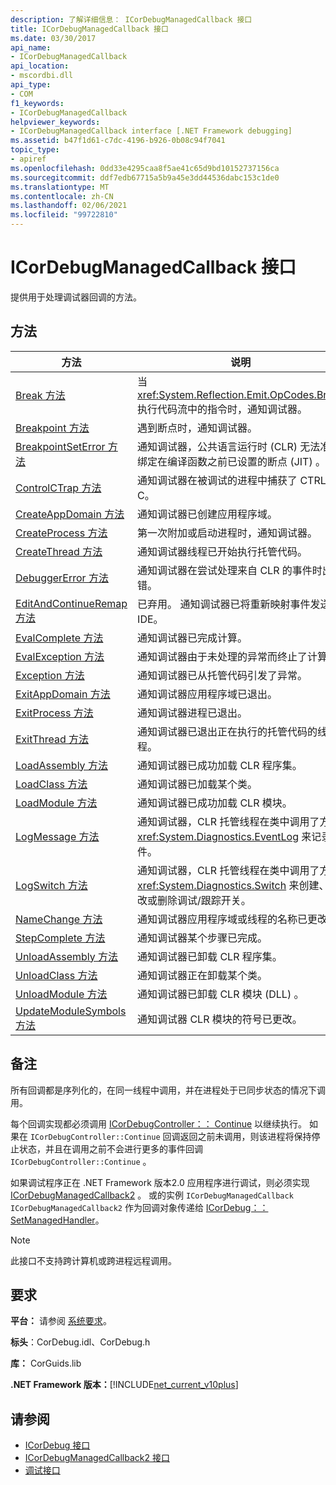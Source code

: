 ```yaml
---
description: 了解详细信息： ICorDebugManagedCallback 接口
title: ICorDebugManagedCallback 接口
ms.date: 03/30/2017
api_name:
- ICorDebugManagedCallback
api_location:
- mscordbi.dll
api_type:
- COM
f1_keywords:
- ICorDebugManagedCallback
helpviewer_keywords:
- ICorDebugManagedCallback interface [.NET Framework debugging]
ms.assetid: b47f1d61-c7dc-4196-b926-0b08c94f7041
topic_type:
- apiref
ms.openlocfilehash: 0dd33e4295caa8f5ae41c65d9bd10152737156ca
ms.sourcegitcommit: ddf7edb67715a5b9a45e3dd44536dabc153c1de0
ms.translationtype: MT
ms.contentlocale: zh-CN
ms.lasthandoff: 02/06/2021
ms.locfileid: "99722810"
---
```

# <a name="icordebugmanagedcallback-interface"></a>ICorDebugManagedCallback 接口

提供用于处理调试器回调的方法。  
  
## <a name="methods"></a>方法  
  
|方法|说明|  
|------------|-----------------|  
|[Break 方法](icordebugmanagedcallback-break-method.md)|当 <xref:System.Reflection.Emit.OpCodes.Break> 执行代码流中的指令时，通知调试器。|  
|[Breakpoint 方法](icordebugmanagedcallback-breakpoint-method.md)|遇到断点时，通知调试器。|  
|[BreakpointSetError 方法](icordebugmanagedcallback-breakpointseterror-method.md)|通知调试器，公共语言运行时 (CLR) 无法准确绑定在编译函数之前已设置的断点 (JIT) 。|  
|[ControlCTrap 方法](icordebugmanagedcallback-controlctrap-method.md)|通知调试器在被调试的进程中捕获了 CTRL + C。|  
|[CreateAppDomain 方法](icordebugmanagedcallback-createappdomain-method.md)|通知调试器已创建应用程序域。|  
|[CreateProcess 方法](icordebugmanagedcallback-createprocess-method.md)|第一次附加或启动进程时，通知调试器。|  
|[CreateThread 方法](icordebugmanagedcallback-createthread-method.md)|通知调试器线程已开始执行托管代码。|  
|[DebuggerError 方法](icordebugmanagedcallback-debuggererror-method.md)|通知调试器在尝试处理来自 CLR 的事件时出错。|  
|[EditAndContinueRemap 方法](icordebugmanagedcallback-editandcontinueremap-method.md)|已弃用。 通知调试器已将重新映射事件发送到 IDE。|  
|[EvalComplete 方法](icordebugmanagedcallback-evalcomplete-method.md)|通知调试器已完成计算。|  
|[EvalException 方法](icordebugmanagedcallback-evalexception-method.md)|通知调试器由于未处理的异常而终止了计算。|  
|[Exception 方法](icordebugmanagedcallback-exception-method.md)|通知调试器已从托管代码引发了异常。|  
|[ExitAppDomain 方法](icordebugmanagedcallback-exitappdomain-method.md)|通知调试器应用程序域已退出。|  
|[ExitProcess 方法](icordebugmanagedcallback-exitprocess-method.md)|通知调试器进程已退出。|  
|[ExitThread 方法](icordebugmanagedcallback-exitthread-method.md)|通知调试器已退出正在执行的托管代码的线程。|  
|[LoadAssembly 方法](icordebugmanagedcallback-loadassembly-method.md)|通知调试器已成功加载 CLR 程序集。|  
|[LoadClass 方法](icordebugmanagedcallback-loadclass-method.md)|通知调试器已加载某个类。|  
|[LoadModule 方法](icordebugmanagedcallback-loadmodule-method.md)|通知调试器已成功加载 CLR 模块。|  
|[LogMessage 方法](icordebugmanagedcallback-logmessage-method.md)|通知调试器，CLR 托管线程在类中调用了方法 <xref:System.Diagnostics.EventLog> 来记录事件。|  
|[LogSwitch 方法](icordebugmanagedcallback-logswitch-method.md)|通知调试器，CLR 托管线程在类中调用了方法 <xref:System.Diagnostics.Switch> 来创建、修改或删除调试/跟踪开关。|  
|[NameChange 方法](icordebugmanagedcallback-namechange-method.md)|通知调试器应用程序域或线程的名称已更改。|  
|[StepComplete 方法](icordebugmanagedcallback-stepcomplete-method.md)|通知调试器某个步骤已完成。|  
|[UnloadAssembly 方法](icordebugmanagedcallback-unloadassembly-method.md)|通知调试器已卸载 CLR 程序集。|  
|[UnloadClass 方法](icordebugmanagedcallback-unloadclass-method.md)|通知调试器正在卸载某个类。|  
|[UnloadModule 方法](icordebugmanagedcallback-unloadmodule-method.md)|通知调试器已卸载 CLR 模块 (DLL) 。|  
|[UpdateModuleSymbols 方法](icordebugmanagedcallback-updatemodulesymbols-method.md)|通知调试器 CLR 模块的符号已更改。|  
  
## <a name="remarks"></a>备注  

 所有回调都是序列化的，在同一线程中调用，并在进程处于已同步状态的情况下调用。  
  
 每个回调实现都必须调用 [ICorDebugController：： Continue](icordebugcontroller-continue-method.md) 以继续执行。 如果在 `ICorDebugController::Continue` 回调返回之前未调用，则该进程将保持停止状态，并且在调用之前不会进行更多的事件回调 `ICorDebugController::Continue` 。  
  
 如果调试程序正在 .NET Framework 版本2.0 应用程序进行调试，则必须实现 [ICorDebugManagedCallback2](icordebugmanagedcallback2-interface.md) 。 或的实例 `ICorDebugManagedCallback` `ICorDebugManagedCallback2` 作为回调对象传递给 [ICorDebug：： SetManagedHandler](icordebug-setmanagedhandler-method.md)。  
  
> [!NOTE]
> 此接口不支持跨计算机或跨进程远程调用。  
  
## <a name="requirements"></a>要求  

 **平台：** 请参阅 [系统要求](../../get-started/system-requirements.md)。  
  
 **标头**：CorDebug.idl、CorDebug.h  
  
 **库：** CorGuids.lib  
  
 **.NET Framework 版本：**[!INCLUDE[net_current_v10plus](../../../../includes/net-current-v10plus-md.md)]  
  
## <a name="see-also"></a>请参阅

- [ICorDebug 接口](icordebug-interface.md)
- [ICorDebugManagedCallback2 接口](icordebugmanagedcallback2-interface.md)
- [调试接口](debugging-interfaces.md)
